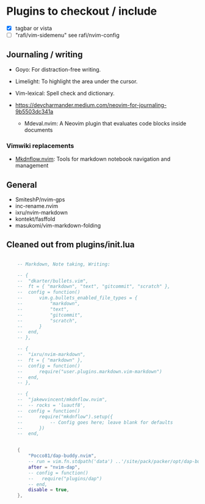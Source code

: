 # Plugins to checkout / include

- [x] tagbar or vista
- [ ] "rafi/vim-sidemenu" see rafi/nvim-config

## Journaling / writing

- Goyo: For distraction-free writing.
- Limelight: To highlight the area under the cursor.
- Vim-lexical: Spell check and dictionary.
- https://devcharmander.medium.com/neovim-for-journaling-9b5503dc341a

  - Mdeval.nvim: A Neovim plugin that evaluates code blocks inside documents

### Vimwiki replacements

- [Mkdnflow.nvim](https://github.com/jakewvincent/mkdnflow.nvim): Tools for markdown notebook navigation and management

## General

- SmiteshP/nvim-gps
- inc-rename.nvim
- ixru/nvim-markdown
- kontekt/fasffold
- masukomi/vim-markdown-folding

## Cleaned out from plugins/init.lua

```lua

    -- Markdown, Note taking, Writing:

    -- {
    -- 	"dkarter/bullets.vim",
    -- 	ft = { "markdown", "text", "gitcommit", "scratch" },
    -- 	config = function()
    -- 		vim.g.bullets_enabled_file_types = {
    -- 			"markdown",
    -- 			"text",
    -- 			"gitcommit",
    -- 			"scratch",
    -- 		}
    -- 	end,
    -- },

    -- {
    -- 	"ixru/nvim-markdown",
    -- 	ft = { "markdown" },
    -- 	config = function()
    -- 		require("user.plugins.markdown.vim-markdown")
    -- 	end,
    -- },

    -- {
    -- 	"jakewvincent/mkdnflow.nvim",
    -- 	-- rocks = 'luautf8',
    -- 	config = function()
    -- 		require("mkdnflow").setup({
    -- 			-- Config goes here; leave blank for defaults
    -- 		})
    -- 	end,


	{
		"Pocco81/dap-buddy.nvim",
		-- run = vim.fn.stdpath('data') ..'/site/pack/packer/opt/dap-buddy.nvim/make',
		after = "nvim-dap",
		-- config = function()
		--   require("plugins/dap")
		-- end,
		disable = true,
	},


```
